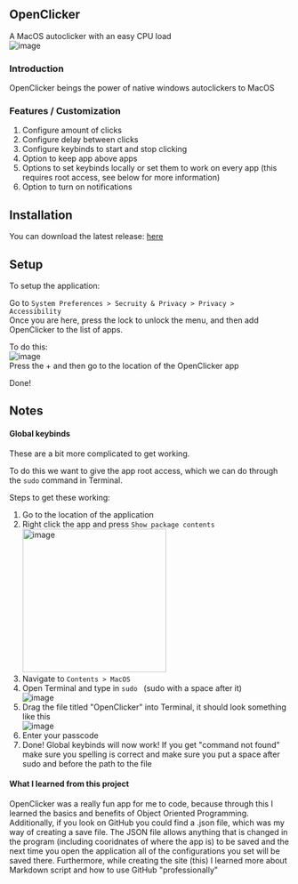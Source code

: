 ## OpenClicker

A MacOS autoclicker with an easy CPU load<br>
![image](https://user-images.githubusercontent.com/105139789/177389541-377b0a07-c01e-4050-a310-5ff8aef7cf20.png)<br>

### Introduction

OpenClicker beings the power of native windows autoclickers to MacOS<br>

### Features / Customization

1. Configure amount of clicks
2. Configure delay between clicks
3. Configure keybinds to start and stop clicking
4. Option to keep app above apps
5. Options to set keybinds locally or set them to work on every app (this requires root access, see below for more information)
6. Option to turn on notifications

## Installation

You can download the latest release: [here](https://github.com/darkmatter684/OpenClicker/raw/gh-pages/OpenClicker-x64.zip)

## Setup 

To setup the application:

Go to ``System Preferences > Secruity & Privacy > Privacy > Accessibility``<br>
Once you are here, press the lock to unlock the menu, and then add OpenClicker to the list of apps.<br>

To do this:<br>
![image](https://user-images.githubusercontent.com/105139789/177392661-133d37aa-9729-4cc0-8795-fe4f886ee91a.png)<br>
Press the + and then go to the location of the OpenClicker app<br>

Done!

## Notes

#### Global keybinds
These are a bit more complicated to get working.

To do this we want to give the app root access, which we can do through the ``sudo`` command in Terminal.<br>

Steps to get these working:
1. Go to the location of the application
2. Right click the app and press ``Show package contents`` <br><img width="258" alt="image" src="https://user-images.githubusercontent.com/105139789/177393696-d93c3d52-77b1-4e8c-be52-e9c91714f725.png">
3. Navigate to ``Contents > MacOS``
4. Open Terminal and type in ``sudo `` (sudo with a space after it) <br> ![image](https://user-images.githubusercontent.com/105139789/177394161-3fef73a6-3d26-4069-ac02-032b247f6f36.png) 
5. Drag the file titled "OpenClicker" into Terminal, it should look something like this <br>![image](https://user-images.githubusercontent.com/105139789/177394586-e0e2ad4f-0f9b-473a-b284-e3071e9a9e07.png)
6. Enter your passcode
7. Done! Global keybinds will now work! 
If you get "command not found" make sure you spelling is correct and make sure you put a space after sudo and before the path to the file

#### What I learned from this project

<p>OpenClicker was a really fun app for me to code, because through this I learned the basics and benefits of Object Oriented Programming. Additionally, if you look on GitHub you could find a .json file, which was my way of creating a save file. The JSON file allows anything that is changed in the program (including cooridnates of where the app is) to be saved and the next time you open the application all of the configurations you set will be saved there. Furthermore, while creating the site (this) I learned more about Markdown script and how to use GitHub "professionally"





